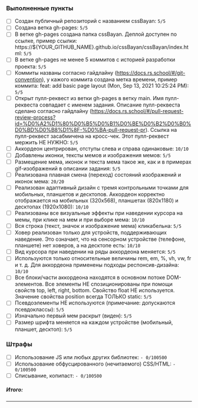 ### Выполненные пункты
- [ ] Создан публичный репозиторий с названием cssBayan: `5/5`
- [ ] Создана ветка gh-pages: `5/5`
- [ ] В ветке gh-pages создана папка cssBayan. Деплой доступен по ссылке, пример ссылки: https://${YOUR_GITHUB_NAME}.github.io/cssBayan/cssBayan/index.html: `5/5`
- [ ] В ветке gh-pages не менее 5 коммитов с историей разработки проекта: `5/5`
- [ ] Коммиты названы согласно гайдлайну (https://docs.rs.school/#/git-convention), у кажого коммита создана метка времени, пример коммита: feat: add basic page layout (Mon, Sep 13, 2021 10:25:24 PM): `5/5`
- [ ] Открыт пулл-реквест из ветки gh-pages в ветку main. Имя пулл-реквеста совпадает с именем задания. Описание пулл-реквеста сделано согласно гайдлайну (https://docs.rs.school/#/pull-request-review-process?id=%D0%A2%D1%80%D0%B5%D0%B1%D0%BE%D0%B2%D0%B0%D0%BD%D0%B8%D1%8F-%D0%BA-pull-request-pr). Ссылка на пулл-реквест засабмичена на кросс-чек. Этот пулл-реквест мержить НЕ НУЖНО: `5/5`
- [ ] Аккордеон центрирован, отступы слева и справа одинаковые: `10/10`
- [ ] Добавлены иконки, тексты мемов и изображения мемов: `5/5`
- [ ] Размещение мема, иконок и текста мема такое же, как и в примерах gif-изображений в описании задания: `5/5`
- [ ] Реализована плавная смена (переход) состояний изображений и иконок мема: `20/20`
- [ ] Реализован адаптивный дизайн с тремя контрольными точками для мобильных, планшетов и десктопов. Аккордеон корректно отображается на мобильных (320х568), планшетах (820х1180) и десктопах (1920х1080): `10/10`
- [ ] Реализованы все визуальные эффекты при наведении курсора на мемы, при клике на мем и при выборе мема: `10/10`
- [ ] Вся строка (текст, значок и изображение мема) кликабельна: `5/5`
- [ ] Ховер реализован только для устройств, поддерживающих наведение. Это означает, что на сенсорном устройстве (телефоне, планшете) нет ховеров, а на десктопе есть: `10/10`
- [ ] Вид курсора при наведении на ряды аккордеона меняется: `5/5`
- [ ] Используются только относительные величины rem, em, %, vh, vw, fr и т. д. Для аккордеона применены подходы респонсив-дизайна: `10/10`
- [ ] Все блоки/части аккордеона находятся в основном потоке DOM-элементов. Все элементы НЕ спозиционированы при помощи свойств top, left, right, bottom. Свойство float НЕ используется. Значение свойства position всегда ТОЛЬКО static: `5/5`
- [ ] Псевдоэлементы НЕ используются (примечание: допускаются псевдоклассы): `5/5`
- [ ] Изначально первый мем раскрыт (виден): `5/5`
- [ ] Размер шрифта меняется на каждом устройстве (мобильный, планшет, десктоп): `5/5`

### Штрафы
- [ ] Использование JS или любых других библиотек: `- 0/100500`
- [ ] Использование обфусцированного (нечитаемого) CSS/HTML: `- 0/100500`
- [ ] Cписывание, копипаст: `- 0/100500`

##### Итого:

---
